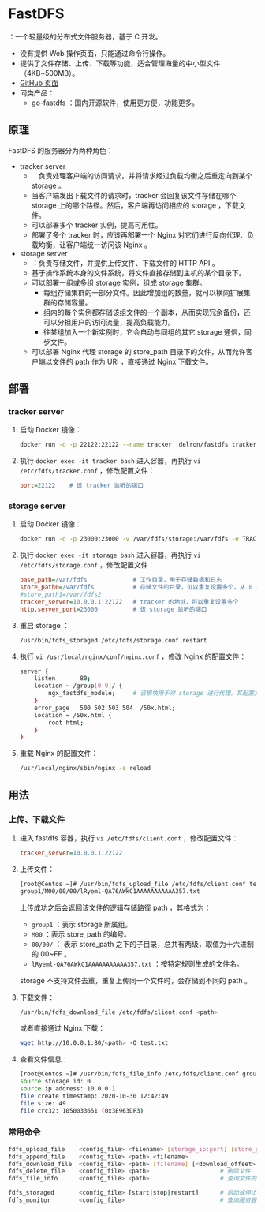 # FastDFS

：一个轻量级的分布式文件服务器，基于 C 开发。
- 没有提供 Web 操作页面，只能通过命令行操作。
- 提供了文件存储、上传、下载等功能，适合管理海量的中小型文件（4KB~500MB）。
- [GitHub 页面](https://github.com/happyfish100/fastdfs)
- 同类产品：
  - go-fastdfs ：国内开源软件，使用更方便，功能更多。

## 原理

FastDFS 的服务器分为两种角色：
- tracker server
  - ：负责处理客户端的访问请求，并将请求经过负载均衡之后重定向到某个 storage 。
  - 当客户端发出下载文件的请求时，tracker 会回复该文件存储在哪个 storage 上的哪个路径。然后，客户端再访问相应的 storage ，下载文件。
  - 可以部署多个 tracker 实例，提高可用性。
  - 部署了多个 tracker 时，应该再部署一个 Nginx 对它们进行反向代理、负载均衡，让客户端统一访问该 Nginx 。
- storage server
  - ：负责存储文件，并提供上传文件、下载文件的 HTTP API 。
  - 基于操作系统本身的文件系统，将文件直接存储到主机的某个目录下。
  - 可以部署一组或多组 storage 实例，组成 storage 集群。
    - 每组存储集群的一部分文件。因此增加组的数量，就可以横向扩展集群的存储容量。
    - 组内的每个实例都存储该组文件的一个副本，从而实现冗余备份，还可以分担用户的访问流量，提高负载能力。
    - 往某组加入一个新实例时，它会自动与同组的其它 storage 通信，同步文件。
  - 可以部署 Nginx 代理 storage 的 store_path 目录下的文件，从而允许客户端以文件的 path 作为 URI ，直接通过 Nginx 下载文件。

## 部署

### tracker server

1. 启动 Docker 镜像：
    ```sh
    docker run -d -p 22122:22122 --name tracker  delron/fastdfs tracker
    ```

2. 执行 `docker exec -it tracker bash` 进入容器，再执行 `vi /etc/fdfs/tracker.conf` ，修改配置文件：
    ```ini
    port=22122    # 该 tracker 监听的端口
    ```

### storage server

1. 启动 Docker 镜像：
    ```sh
    docker run -d -p 23000:23000 -v /var/fdfs/storage:/var/fdfs -e TRACKER_SERVER=10.0.0.1:22122 --name storage delron/fastdfs storage
    ```

2. 执行 `docker exec -it storage bash` 进入容器，再执行 `vi /etc/fdfs/storage.conf` ，修改配置文件：
    ```ini
    base_path=/var/fdfs             # 工作目录，用于存储数据和日志
    store_path0=/var/fdfs           # 存储文件的目录，可以重复设置多个，从 0 开始编号
    #store_path1=/var/fdfs2
    tracker_server=10.0.0.1:22122   # tracker 的地址，可以重复设置多个
    http.server_port=23000          # 该 storage 监听的端口
    ```

3. 重启 storage ：
    ```sh
    /usr/bin/fdfs_storaged /etc/fdfs/storage.conf restart
    ```

4. 执行 `vi /usr/local/nginx/conf/nginx.conf` ，修改 Nginx 的配置文件：
    ```sh
    server {
        listen       80;
        location ~ /group[0-9]/ {
            ngx_fastdfs_module;     # 该模块用于对 storage 进行代理，其配置文件是 /etc/fdfs/mod_fastdfs.conf
        }
        error_page   500 502 503 504  /50x.html;
        location = /50x.html {
            root html;
        }
    }
    ```

5. 重载 Nginx 的配置文件：
    ```sh
    /usr/local/nginx/sbin/nginx -s reload
    ```

## 用法

### 上传、下载文件

1. 进入 fastdfs 容器，执行 `vi /etc/fdfs/client.conf` ，修改配置文件：
    ```ini
    tracker_server=10.0.0.1:22122
    ```

2. 上传文件：
    ```sh
    [root@Centos ~]# /usr/bin/fdfs_upload_file /etc/fdfs/client.conf test.txt
    group1/M00/00/00/lRyeml-QA76AWkC1AAAAAAAAAAA357.txt
    ```
    上传成功之后会返回该文件的逻辑存储路径 path ，其格式为：
    - `group1` ：表示 storage 所属组。
    - `M00`    ：表示 store_path 的编号。
    - `00/00/` ： 表示 store_path 之下的子目录，总共有两级，取值为十六进制的 00~FF 。
    - `lRyeml-QA76AWkC1AAAAAAAAAAA357.txt` ：按特定规则生成的文件名。

    storage 不支持文件去重，重复上传同一个文件时，会存储到不同的 path 。

3. 下载文件：
    ```sh
    /usr/bin/fdfs_download_file /etc/fdfs/client.conf <path>
    ```
    或者直接通过 Nginx 下载：
    ```sh
    wget http://10.0.0.1:80/<path> -O test.txt
    ```

4. 查看文件信息：
    ```sh
    [root@Centos ~]# /usr/bin/fdfs_file_info /etc/fdfs/client.conf group1/M00/00/00/lRyeml-QA76AWkC1AAAAAAAAAAA357.txt
    source storage id: 0
    source ip address: 10.0.0.1
    file create timestamp: 2020-10-30 12:42:49
    file size: 49
    file crc32: 1050033651 (0x3E963DF3)
    ```

### 常用命令

```sh
fdfs_upload_file    <config_file> <filename> [storage_ip:port] [store_path_index]           # 上传文件
fdfs_append_file    <config_file> <path> <filename>                                         # 追加上传文件
fdfs_download_file  <config_file> <path> [filename] [<download_offset> <download_bytes>]    # 下载文件
fdfs_delete_file    <config_file> <path>                    # 删除文件
fdfs_file_info      <config_file> <path>                    # 查询文件的信息

fdfs_storaged       <config_file> [start|stop|restart]      # 启动或停止 storage
fdfs_monitor        <config_file>                           # 查询服务器的状态信息
```
